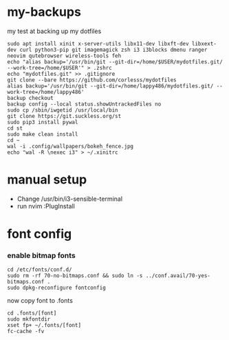 # my-backups
my test at backing up my dotfiles

```
sudo apt install xinit x-server-utils libx11-dev libxft-dev libxext-dev curl python3-pip git imagemagick zsh i3 i3blocks dmenu ranger neovim qutebrowser wireless-tools feh
echo "alias backup='/usr/bin/git --git-dir=/home/$USER/mydotfiles.git/ --work-tree=/home/$USER'" > .zshrc
echo "mydotfiles.git" >> .gitignore
git clone --bare https://github.com/corlesss/mydotfiles
alias backup='/usr/bin/git --git-dir=/home/lappy486/mydotfiles.git/ --work-tree=/home/lappy486'
backup checkout
backup config --local status.showUntrackedFiles no
sudo cp /sbin/iwgetid /usr/local/bin
git clone https://git.suckless.org/st
sudo pip3 install pywal
cd st
sudo make clean install
cd ~
wal -i .config/wallpapers/bokeh_fence.jpg
echo "wal -R \nexec i3" > ~/.xinitrc
```

# manual setup
- Change /usr/bin/i3-sensible-terminal
- run nvim :PlugInstall

# font config
### enable bitmap fonts
```
cd /etc/fonts/conf.d/
sudo rm -rf 70-no-bitmaps.conf && sudo ln -s ../conf.avail/70-yes-bitmaps.conf .
sudo dpkg-reconfigure fontconfig
```
now copy font to .fonts
```
cd .fonts/[font]
sudo mkfontdir
xset fp+ ~/.fonts/[font]
fc-cache -fv
```
